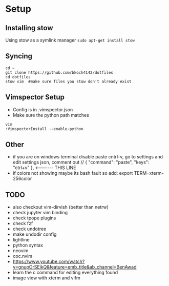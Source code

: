 # Setup 

## Installing stow
Using stow as a symlink manager
`sudo apt-get install stow`

## Syncing
```
cd ~
git clone https://github.com/bkoch4142/dotfiles
cd dotfiles
stow vim  #make sure files you stow don't already exist
```

## Vimspector Setup
- Config is in .vimspector.json
- Make sure the python path matches
```
vim
:VimspectorInstall --enable-python
```

## Other
- if you are on windows terminal disable paste cntrl-v, go to settings and edit settings json, comment out // { "command": "paste", "keys": "ctrl+v" }, <------ THIS LINE
- if colors not showing maybe its bash fault so add: export TERM=xterm-256color

## TODO
- also checkout vim-dirvish (better than netrw)
- check jupyter vim binding
- check tpope plugins
- check fzf
- check undotree
- make undodir config
- lightline
- python syntax
- neovim
- coc.nvim
- https://www.youtube.com/watch?v=gnupOrSEikQ&feature=emb_title&ab_channel=BenAwad
- learn the c command for editing everything found
- image view with xterm and vifm
